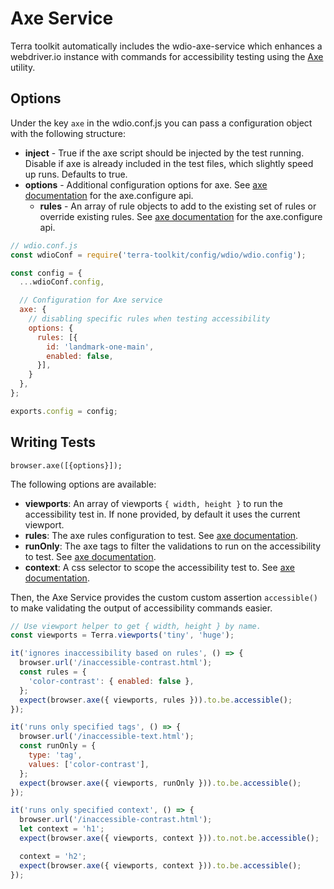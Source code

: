 # Axe Service
Terra toolkit automatically includes the wdio-axe-service which enhances a webdriver.io instance with commands for accessibility testing using the [Axe](https://github.com/dequelabs/axe-core) utility.

## Options

Under the key `axe` in the wdio.conf.js you can pass a configuration object with the following structure:

* **inject** - True if the axe script should be injected by the test running. Disable if axe is already included in the test files, which slightly speed up runs. Defaults to true.
* **options** - Additional configuration options for axe.  See [axe documentation](https://www.axe-core.org/docs/) for the axe.configure api.
  * **rules** - An array of rule objects to add to the existing set of rules or override existing rules.  See [axe documentation](https://www.axe-core.org/docs/) for the axe.configure api.

```js
// wdio.conf.js
const wdioConf = require('terra-toolkit/config/wdio/wdio.config');

const config = {
  ...wdioConf.config,

  // Configuration for Axe service
  axe: {
    // disabling specific rules when testing accessibility
    options: {
      rules: [{
        id: 'landmark-one-main',
        enabled: false,
      }],
    }
  },
};

exports.config = config;
```


## Writing Tests

`browser.axe([{options}]);`

The following options are available:

* **viewports**:
  An array of viewports `{ width, height }` to run the accessibility test in. If none provided, by default it uses the current viewport.
* **rules**:
  The axe rules configuration to test. See [axe documentation](https://www.axe-core.org/docs/).
* **runOnly**:
  The axe tags to filter the validations to run on the accessibility to test. See [axe documentation](https://www.axe-core.org/docs/).
* **context**:
  A css selector to scope the accessibility test to. See [axe documentation](https://www.axe-core.org/docs/).

Then, the Axe Service provides the custom custom assertion `accessible()` to make validating the output of accessibility commands easier.

```js
// Use viewport helper to get { width, height } by name.
const viewports = Terra.viewports('tiny', 'huge');

it('ignores inaccessibility based on rules', () => {
  browser.url('/inaccessible-contrast.html');
  const rules = {
    'color-contrast': { enabled: false },
  };
  expect(browser.axe({ viewports, rules })).to.be.accessible();
});

it('runs only specified tags', () => {
  browser.url('/inaccessible-text.html');
  const runOnly = {
    type: 'tag',
    values: ['color-contrast'],
  };
  expect(browser.axe({ viewports, runOnly })).to.be.accessible();
});

it('runs only specified context', () => {
  browser.url('/inaccessible-contrast.html');
  let context = 'h1';
  expect(browser.axe({ viewports, context })).to.not.be.accessible();

  context = 'h2';
  expect(browser.axe({ viewports, context })).to.be.accessible();
});
```
